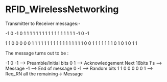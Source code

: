 # RFID_WirelessNetworking


Transmitter to Receiver messages:-


-1	0	-1	0	1	1	1	1
1	1	1	1	1	1	1       1
1	1	1	1	1	-1	0	-1

1	1	0	0	0	0	0	1
1	1	1	1	1	1	1	1
1	1	1	1	1	1	1	1
0	0	1	1	1	1	1	1
1	0	1	0	1	0	1	1


The message turns out to be :

-1 0 -1 	--> Preamble/Initial bits
0 1     	--> Acknowledgement
Next 16bits 1's	--> Message
-1  		--> End of message
0 -1    	--> Random bits
1 1 0 0 0 0 0 1 --> Req_RN
all the remaining-> Message
